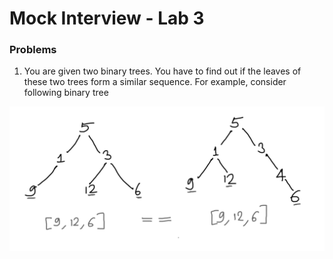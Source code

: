 # Mock Interview - Lab 3
### Problems

1. You are given two binary trees. You have to find out if the leaves of these two trees form a similar sequence. For example, consider following binary tree</br>

![Example 1](resources/leaf-similar-trees1.png)


